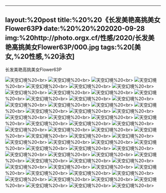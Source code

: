﻿---
layout:%20post
title:%20%20《长发美艳高挑美女Flower63P》
date:%20%20%202020-09-28
img:%20http://photo.orgx.cf/性感/2020/长发美艳高挑美女Flower63P/000.jpg
tags:%20[美女,%20性感,%20泳衣]
---

长发美艳高挑美女Flower63P



![天空幻境](http://photo.orgx.cf/性感/2020/长发美艳高挑美女Flower63P/001.jpg%20''天空幻境'')%20<br>
![天空幻境](http://photo.orgx.cf/性感/2020/长发美艳高挑美女Flower63P/002.jpg%20''天空幻境'')%20<br>
![天空幻境](http://photo.orgx.cf/性感/2020/长发美艳高挑美女Flower63P/003.jpg%20''天空幻境'')%20<br>
![天空幻境](http://photo.orgx.cf/性感/2020/长发美艳高挑美女Flower63P/004.jpg%20''天空幻境'')%20<br>
![天空幻境](http://photo.orgx.cf/性感/2020/长发美艳高挑美女Flower63P/005.jpg%20''天空幻境'')%20<br>
![天空幻境](http://photo.orgx.cf/性感/2020/长发美艳高挑美女Flower63P/006.jpg%20''天空幻境'')%20<br>
![天空幻境](http://photo.orgx.cf/性感/2020/长发美艳高挑美女Flower63P/007.jpg%20''天空幻境'')%20<br>
![天空幻境](http://photo.orgx.cf/性感/2020/长发美艳高挑美女Flower63P/008.jpg%20''天空幻境'')%20<br>
![天空幻境](http://photo.orgx.cf/性感/2020/长发美艳高挑美女Flower63P/009.jpg%20''天空幻境'')%20<br>
![天空幻境](http://photo.orgx.cf/性感/2020/长发美艳高挑美女Flower63P/010.jpg%20''天空幻境'')%20<br>
![天空幻境](http://photo.orgx.cf/性感/2020/长发美艳高挑美女Flower63P/011.jpg%20''天空幻境'')%20<br>
![天空幻境](http://photo.orgx.cf/性感/2020/长发美艳高挑美女Flower63P/012.jpg%20''天空幻境'')%20<br>
![天空幻境](http://photo.orgx.cf/性感/2020/长发美艳高挑美女Flower63P/013.jpg%20''天空幻境'')%20<br>
![天空幻境](http://photo.orgx.cf/性感/2020/长发美艳高挑美女Flower63P/014.jpg%20''天空幻境'')%20<br>
![天空幻境](http://photo.orgx.cf/性感/2020/长发美艳高挑美女Flower63P/015.jpg%20''天空幻境'')%20<br>
![天空幻境](http://photo.orgx.cf/性感/2020/长发美艳高挑美女Flower63P/016.jpg%20''天空幻境'')%20<br>
![天空幻境](http://photo.orgx.cf/性感/2020/长发美艳高挑美女Flower63P/017.jpg%20''天空幻境'')%20<br>
![天空幻境](http://photo.orgx.cf/性感/2020/长发美艳高挑美女Flower63P/018.jpg%20''天空幻境'')%20<br>
![天空幻境](http://photo.orgx.cf/性感/2020/长发美艳高挑美女Flower63P/019.jpg%20''天空幻境'')%20<br>
![天空幻境](http://photo.orgx.cf/性感/2020/长发美艳高挑美女Flower63P/020.jpg%20''天空幻境'')%20<br>
![天空幻境](http://photo.orgx.cf/性感/2020/长发美艳高挑美女Flower63P/021.jpg%20''天空幻境'')%20<br>
![天空幻境](http://photo.orgx.cf/性感/2020/长发美艳高挑美女Flower63P/022.jpg%20''天空幻境'')%20<br>
![天空幻境](http://photo.orgx.cf/性感/2020/长发美艳高挑美女Flower63P/023.jpg%20''天空幻境'')%20<br>
![天空幻境](http://photo.orgx.cf/性感/2020/长发美艳高挑美女Flower63P/024.jpg%20''天空幻境'')%20<br>
![天空幻境](http://photo.orgx.cf/性感/2020/长发美艳高挑美女Flower63P/025.jpg%20''天空幻境'')%20<br>
![天空幻境](http://photo.orgx.cf/性感/2020/长发美艳高挑美女Flower63P/026.jpg%20''天空幻境'')%20<br>
![天空幻境](http://photo.orgx.cf/性感/2020/长发美艳高挑美女Flower63P/027.jpg%20''天空幻境'')%20<br>
![天空幻境](http://photo.orgx.cf/性感/2020/长发美艳高挑美女Flower63P/028.jpg%20''天空幻境'')%20<br>
![天空幻境](http://photo.orgx.cf/性感/2020/长发美艳高挑美女Flower63P/029.jpg%20''天空幻境'')%20<br>
![天空幻境](http://photo.orgx.cf/性感/2020/长发美艳高挑美女Flower63P/030.jpg%20''天空幻境'')%20<br>
![天空幻境](http://photo.orgx.cf/性感/2020/长发美艳高挑美女Flower63P/031.jpg%20''天空幻境'')%20<br>
![天空幻境](http://photo.orgx.cf/性感/2020/长发美艳高挑美女Flower63P/032.jpg%20''天空幻境'')%20<br>
![天空幻境](http://photo.orgx.cf/性感/2020/长发美艳高挑美女Flower63P/033.jpg%20''天空幻境'')%20<br>
![天空幻境](http://photo.orgx.cf/性感/2020/长发美艳高挑美女Flower63P/034.jpg%20''天空幻境'')%20<br>
![天空幻境](http://photo.orgx.cf/性感/2020/长发美艳高挑美女Flower63P/035.jpg%20''天空幻境'')%20<br>
![天空幻境](http://photo.orgx.cf/性感/2020/长发美艳高挑美女Flower63P/036.jpg%20''天空幻境'')%20<br>
![天空幻境](http://photo.orgx.cf/性感/2020/长发美艳高挑美女Flower63P/037.jpg%20''天空幻境'')%20<br>
![天空幻境](http://photo.orgx.cf/性感/2020/长发美艳高挑美女Flower63P/038.jpg%20''天空幻境'')%20<br>
![天空幻境](http://photo.orgx.cf/性感/2020/长发美艳高挑美女Flower63P/039.jpg%20''天空幻境'')%20<br>
![天空幻境](http://photo.orgx.cf/性感/2020/长发美艳高挑美女Flower63P/040.jpg%20''天空幻境'')%20<br>
![天空幻境](http://photo.orgx.cf/性感/2020/长发美艳高挑美女Flower63P/041.jpg%20''天空幻境'')%20<br>
![天空幻境](http://photo.orgx.cf/性感/2020/长发美艳高挑美女Flower63P/042.jpg%20''天空幻境'')%20<br>
![天空幻境](http://photo.orgx.cf/性感/2020/长发美艳高挑美女Flower63P/043.jpg%20''天空幻境'')%20<br>
![天空幻境](http://photo.orgx.cf/性感/2020/长发美艳高挑美女Flower63P/044.jpg%20''天空幻境'')%20<br>
![天空幻境](http://photo.orgx.cf/性感/2020/长发美艳高挑美女Flower63P/045.jpg%20''天空幻境'')%20<br>
![天空幻境](http://photo.orgx.cf/性感/2020/长发美艳高挑美女Flower63P/046.jpg%20''天空幻境'')%20<br>
![天空幻境](http://photo.orgx.cf/性感/2020/长发美艳高挑美女Flower63P/047.jpg%20''天空幻境'')%20<br>
![天空幻境](http://photo.orgx.cf/性感/2020/长发美艳高挑美女Flower63P/048.jpg%20''天空幻境'')%20<br>
![天空幻境](http://photo.orgx.cf/性感/2020/长发美艳高挑美女Flower63P/049.jpg%20''天空幻境'')%20<br>
![天空幻境](http://photo.orgx.cf/性感/2020/长发美艳高挑美女Flower63P/050.jpg%20''天空幻境'')%20<br>
![天空幻境](http://photo.orgx.cf/性感/2020/长发美艳高挑美女Flower63P/051.jpg%20''天空幻境'')%20<br>
![天空幻境](http://photo.orgx.cf/性感/2020/长发美艳高挑美女Flower63P/052.jpg%20''天空幻境'')%20<br>
![天空幻境](http://photo.orgx.cf/性感/2020/长发美艳高挑美女Flower63P/053.jpg%20''天空幻境'')%20<br>
![天空幻境](http://photo.orgx.cf/性感/2020/长发美艳高挑美女Flower63P/054.jpg%20''天空幻境'')%20<br>
![天空幻境](http://photo.orgx.cf/性感/2020/长发美艳高挑美女Flower63P/055.jpg%20''天空幻境'')%20<br>
![天空幻境](http://photo.orgx.cf/性感/2020/长发美艳高挑美女Flower63P/056.jpg%20''天空幻境'')%20<br>
![天空幻境](http://photo.orgx.cf/性感/2020/长发美艳高挑美女Flower63P/057.jpg%20''天空幻境'')%20<br>
![天空幻境](http://photo.orgx.cf/性感/2020/长发美艳高挑美女Flower63P/058.jpg%20''天空幻境'')%20<br>
![天空幻境](http://photo.orgx.cf/性感/2020/长发美艳高挑美女Flower63P/059.jpg%20''天空幻境'')%20<br>
![天空幻境](http://photo.orgx.cf/性感/2020/长发美艳高挑美女Flower63P/060.jpg%20''天空幻境'')%20<br>
![天空幻境](http://photo.orgx.cf/性感/2020/长发美艳高挑美女Flower63P/061.jpg%20''天空幻境'')%20<br>
![天空幻境](http://photo.orgx.cf/性感/2020/长发美艳高挑美女Flower63P/062.jpg%20''天空幻境'')%20<br>
![天空幻境](http://photo.orgx.cf/性感/2020/长发美艳高挑美女Flower63P/063.jpg%20''天空幻境'')%20<br>
